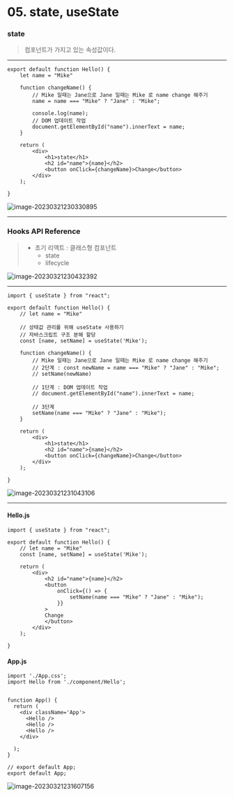 # 05. state, useState

### state

> 컴포넌트가 가지고 있는 속성값이다. 



---

```react
export default function Hello() {
    let name = "Mike"

    function changeName() {
        // Mike 일때는 Jane으로 Jane 일때는 Mike 로 name change 해주기
        name = name === "Mike" ? "Jane" : "Mike";

        console.log(name);
        // DOM 업데이트 작업 
        document.getElementById("name").innerText = name;
    }

    return (
        <div> 
            <h1>state</h1>
            <h2 id="name">{name}</h2>
            <button onClick={changeName}>Change</button>
        </div>
    );
        
}
```

![image-20230321230330895](C:\Users\areur\AppData\Roaming\Typora\typora-user-images\image-20230321230330895.png)

---



### Hooks API Reference

> * 초기 리액트 : 클래스형 컴포넌트 
>   * state
>   * lifecycle

![image-20230321230432392](C:\Users\areur\AppData\Roaming\Typora\typora-user-images\image-20230321230432392.png)



---



```react
import { useState } from "react";

export default function Hello() {
    // let name = "Mike"

    // 상태값 관리를 위해 useState 사용하기
    // 자바스크립트 구조 분해 할당 
    const [name, setName] = useState('Mike');

    function changeName() {
        // Mike 일때는 Jane으로 Jane 일때는 Mike 로 name change 해주기
        // 2단계 : const newName = name === "Mike" ? "Jane" : "Mike";
        // setName(newName)
        
        // 1단계 : DOM 업데이트 작업 
        // document.getElementById("name").innerText = name;

        // 3단계
        setName(name === "Mike" ? "Jane" : "Mike");
    }

    return (
        <div> 
            <h1>state</h1>
            <h2 id="name">{name}</h2>
            <button onClick={changeName}>Change</button>
        </div>
    );
        
}
```

![image-20230321231043106](C:\Users\areur\AppData\Roaming\Typora\typora-user-images\image-20230321231043106.png)



---



#### Hello.js

```react
import { useState } from "react";

export default function Hello() {
    // let name = "Mike"
    const [name, setName] = useState('Mike');

    return (
        <div> 
            <h2 id="name">{name}</h2>
            <button 
                onClick={() => {
                    setName(name === "Mike" ? "Jane" : "Mike");
                }}
            >
            Change
            </button>
        </div>
    );
        
}
```



#### App.js

```react
import './App.css';
import Hello from './component/Hello';


function App() {
  return (
    <div className='App'>
      <Hello />
      <Hello />
      <Hello />
    </div>

  );
}

// export default App;
export default App;
```

![image-20230321231607156](C:\Users\areur\AppData\Roaming\Typora\typora-user-images\image-20230321231607156.png)